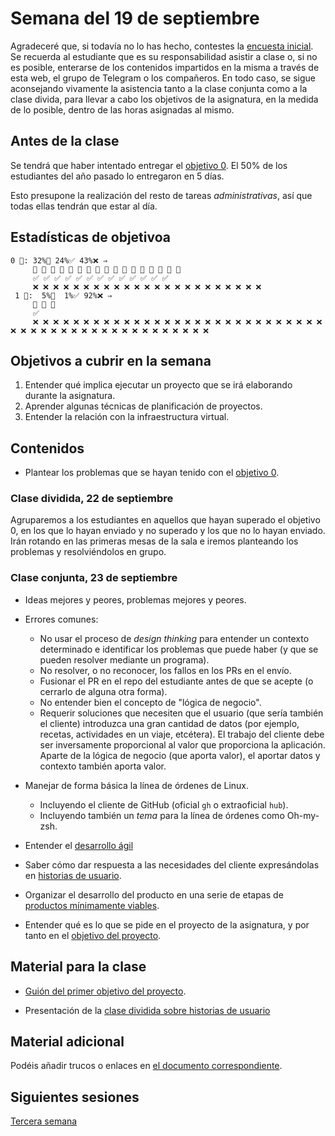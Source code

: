 # Semana del 19 de septiembre

Agradeceré que, si todavía no lo has hecho, contestes la [encuesta
inicial](https://docs.google.com/forms/d/e/1FAIpQLSeO7AvY19pQt6kMXzKSrrc4ELat4b6qR9hA5NqK7GlKPBgwSA/viewform). Se
recuerda al estudiante que es su responsabilidad asistir a clase o, si
no es posible, enterarse de los contenidos impartidos en la misma a
través de esta web, el grupo de Telegram o los compañeros. En todo
caso, se sigue aconsejando vivamente la asistencia tanto a la clase
conjunta como a la clase divida, para llevar a cabo los objetivos de
la asignatura, en la medida de lo posible, dentro de las horas
asignadas al mismo.

## Antes de la clase

Se tendrá que haber intentado entregar el [objetivo
0](http://jj.github.io/IV/documentos/proyecto/0.Repositorio). El 50% de los
estudiantes del año pasado lo entregaron en 5 días.

Esto presupone la realización del resto de tareas *administrativas*, así que
todas ellas tendrán que estar al día.

## Estadísticas de objetivoa

```
0 🧮: 32%🚧 24%✅ 43%❌ ⇒
     🚧 🚧 🚧 🚧 🚧 🚧 🚧 🚧 🚧 🚧 🚧 🚧 🚧 🚧 🚧 🚧 🚧
     ✅ ✅ ✅ ✅ ✅ ✅ ✅ ✅ ✅ ✅ ✅ ✅ ✅
     ❌ ❌ ❌ ❌ ❌ ❌ ❌ ❌ ❌ ❌ ❌ ❌ ❌ ❌ ❌ ❌ ❌ ❌ ❌ ❌ ❌ ❌ ❌
 1 🧮:  5%🚧  1%✅ 92%❌ ⇒
     🚧 🚧 🚧
     ✅
     ❌ ❌ ❌ ❌ ❌ ❌ ❌ ❌ ❌ ❌ ❌ ❌ ❌ ❌ ❌ ❌ ❌ ❌ ❌ ❌ ❌ ❌ ❌ ❌ ❌ ❌ ❌ ❌ ❌ ❌ ❌ ❌ ❌ ❌ ❌ ❌ ❌ ❌ ❌ ❌ ❌ ❌ ❌ ❌ ❌ ❌ ❌ ❌ ❌
```

## Objetivos a cubrir en la semana

1. Entender qué implica ejecutar un proyecto que se irá elaborando
   durante la asignatura.
2. Aprender algunas técnicas de planificación de proyectos.
3. Entender la relación con la infraestructura virtual.

## Contenidos

* Plantear los problemas que se hayan tenido  con el [objetivo
  0](http://jj.github.io/IV/documentos/proyecto/0.Repositorio).


### Clase dividida, 22 de septiembre

Agruparemos a los estudiantes en aquellos que hayan superado el objetivo 0, en
  los que lo hayan enviado y no superado y los que no lo hayan enviado. Irán
  rotando en las primeras mesas de la sala e iremos planteando los problemas y
  resolviéndolos en grupo.

### Clase conjunta, 23 de septiembre

* Ideas mejores y peores, problemas mejores y peores.
* Errores comunes:
  * No usar el proceso de *design thinking* para entender un contexto determinado e identificar los problemas que puede haber (y que se pueden resolver mediante un programa).
  * No resolver, o no reconocer, los fallos en los PRs en el envío.
  * Fusionar el PR en el repo del estudiante antes de que se acepte (o cerrarlo
    de alguna otra forma).
  * No entender bien el concepto de "lógica de negocio".
  * Requerir soluciones que necesiten que el usuario (que sería
    también el cliente) introduzca una gran cantidad de datos (por
    ejemplo, recetas, actividades en un viaje, etcétera). El trabajo
    del cliente debe ser inversamente proporcional al valor que
    proporciona la aplicación. Aparte de la lógica de negocio (que
    aporta valor), el aportar datos y contexto también aporta valor.
* Manejar de forma básica la línea de órdenes de Linux.
  * Incluyendo el cliente de GitHub (oficial `gh` o extraoficial `hub`).
  * Incluyendo también un *tema* para la línea de órdenes como Oh-my-zsh.
* Entender el [desarrollo ágil](https://jj.github.io/IV/preso/agil2.html)
* Saber cómo dar respuesta a las necesidades del cliente expresándolas en
  [historias de usuario](https://jj.github.io/IV/preso/hu.html).

* Organizar el desarrollo del producto en una serie de etapas de [productos
  mínimamente viables](https://jj.github.io/IV/preso/pmv.html).
* Entender qué es lo que se pide en el proyecto de la asignatura, y
  por tanto en el
  [objetivo del
  proyecto](http://jj.github.io/IV/documentos/proyecto/1.Infraestructura).


## Material para la clase

* [Guión del primer objetivo del
  proyecto](http://jj.github.io/IV/documentos/proyecto/1.Infraestructura).

* Presentación de la [clase dividida sobre historias de
  usuario](http://jj.github.io/IV/preso/hu.html)

## Material adicional

Podéis añadir trucos o enlaces en [el documento
correspondiente](https://github.com/JJ/IV/blob/master/documentos/proyecto/1.Infraestructura.recursos.md).

## Siguientes sesiones

[Tercera semana](semana-03.md)
